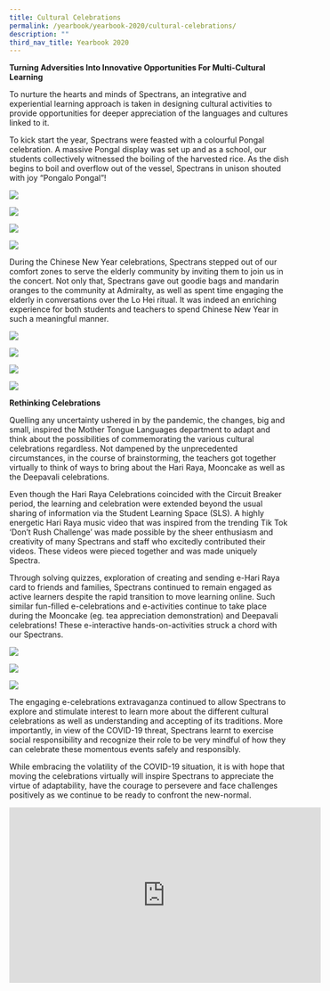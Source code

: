 ```yaml
---
title: Cultural Celebrations
permalink: /yearbook/yearbook-2020/cultural-celebrations/
description: ""
third_nav_title: Yearbook 2020
---
```

**Turning Adversities Into Innovative Opportunities For Multi-Cultural Learning**

To nurture the hearts and minds of Spectrans, an integrative and experiential learning approach is taken in designing cultural activities to provide opportunities for deeper appreciation of the languages and cultures linked to it.

To kick start the year, Spectrans were feasted with a colourful Pongal celebration. A massive Pongal display was set up and as a school, our students collectively witnessed the boiling of the harvested rice. As the dish begins to boil and overflow out of the vessel, Spectrans in unison shouted with joy “Pongalo Pongal”!

![](/images/Ponggal1.jpeg)

![](/images/Ponggal2.jpg)

![](/images/Ponggal3.jpg)

![](/images/Ponggal5.jpg)

During the Chinese New Year celebrations, Spectrans stepped out of our comfort zones to serve the elderly community by inviting them to join us in the concert. Not only that, Spectrans gave out goodie bags and mandarin oranges to the community at Admiralty, as well as spent time engaging the elderly in conversations over the Lo Hei ritual. It was indeed an enriching experience for both students and teachers to spend Chinese New Year in such a meaningful manner.

![](/images/CNY4.jpg)

![](/images/CNY1.jpg)

![](/images/CNY3.jpg)

![](/images/CNY2.jpg)

**Rethinking Celebrations**

Quelling any uncertainty ushered in by the pandemic, the changes, big and small, inspired the Mother Tongue Languages department to adapt and think about the possibilities of commemorating the various cultural celebrations regardless. Not dampened by the unprecedented circumstances, in the course of brainstorming, the teachers got together virtually to think of ways to bring about the Hari Raya, Mooncake as well as the Deepavali celebrations.

Even though the Hari Raya Celebrations coincided with the Circuit Breaker period, the learning and celebration were extended beyond the usual sharing of information via the Student Learning Space (SLS). A highly energetic Hari Raya music video that was inspired from the trending Tik Tok ‘Don’t Rush Challenge’ was made possible by the sheer enthusiasm and creativity of many Spectrans and staff who excitedly contributed their videos. These videos were pieced together and was made uniquely Spectra.

Through solving quizzes, exploration of creating and sending e-Hari Raya card to friends and families, Spectrans continued to remain engaged as active learners despite the rapid transition to move learning online. Such similar fun-filled e-celebrations and e-activities continue to take place during the Mooncake (eg. tea appreciation demonstration) and Deepavali celebrations! These e-interactive hands-on-activities struck a chord with our Spectrans.

![](/images/Deepavali1.jpg)

![](/images/Deepavali2.jpg)

![](/images/Deepavali3.jpg)

The engaging e-celebrations extravaganza continued to allow Spectrans to explore and stimulate interest to learn more about the different cultural celebrations as well as understanding and accepting of its traditions. More importantly, in view of the COVID-19 threat, Spectrans learnt to exercise social responsibility and recognize their role to be very mindful of how they can celebrate these momentous events safely and responsibly.

While embracing the volatility of the COVID-19 situation, it is with hope that moving the celebrations virtually will inspire Spectrans to appreciate the virtue of adaptability, have the courage to persevere and face challenges positively as we continue to be ready to confront the new-normal.


<iframe width="560" height="315" src="https://www.youtube.com/embed/IS7Suc_i-rk" title="YouTube video player" frameborder="0" allow="accelerometer; autoplay; clipboard-write; encrypted-media; gyroscope; picture-in-picture; web-share" allowfullscreen></iframe>